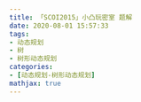 ```yaml
---
title: 「SCOI2015」小凸玩密室 题解
date: 2020-08-01 15:57:33
tags: 
- 动态规划
- 树
- 树形动态规划
categories:
- [动态规划-树形动态规划]
mathjax: true
---
```



